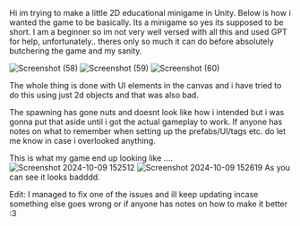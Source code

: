 Hi im trying to make a little 2D educational minigame in Unity.
Below is how i wanted the game to be basically. Its a minigame so yes its supposed to be short. 
I am a beginner so im not very well versed with all this and used GPT for help, unfortunately.. theres only so much it can do before absolutely butchering the game and my sanity.

![Screenshot (58)](https://github.com/user-attachments/assets/6331639c-4906-4a89-a238-cc401e353c62)
![Screenshot (59)](https://github.com/user-attachments/assets/ffa2ca6f-faa3-4b18-8eea-8e22020d4660)
![Screenshot (60)](https://github.com/user-attachments/assets/82841b7c-a419-4eb5-80c6-7fab47b6981e)

The whole thing is done with UI elements in the canvas and i have tried to do this using just 2d objects and that was also bad.

The spawning has gone nuts and doesnt look like how i intended but i was gonna put that aside until i got the actual gameplay to work. 
If anyone has notes on what to remember when setting up the prefabs/UI/tags etc. do let me know in case i overlooked anything.

This is what my game end up looking like ....
![Screenshot 2024-10-09 152512](https://github.com/user-attachments/assets/d9582f7c-aa3c-4e4a-ac78-b767b020dda2)
![Screenshot 2024-10-09 152619](https://github.com/user-attachments/assets/f4f0ea21-cc66-4e75-a716-eb459cd518ca)
As you can see it looks badddd. 

Edit: I managed to fix one of the issues and ill keep updating incase something else goes wrong or if anyone has notes on how to make it better :3

